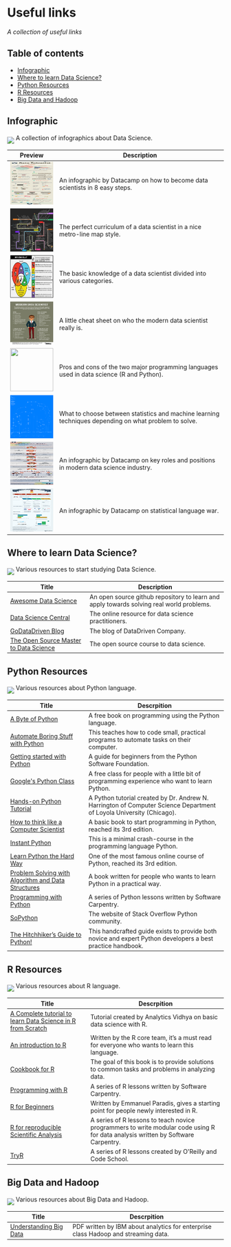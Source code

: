 # Useful links
*A collection of useful links*

## Table of contents

- [Infographic](#infographic)
- [Where to learn Data Science?](#where-to-learn-data-science)
- [Python Resources](#python-resources)
- [R Resources](#r-resources)
- [Big Data and Hadoop](#big-data-and-hadoop)

## Infographic

<img src="http://mappr.it/wp-content/uploads/2016/02/file-picture.png" width="50" align="middle" /> A collection of infographics about Data Science.

Preview | Description
:---: | ---
[<img src="https://raw.githubusercontent.com/MarioCatuogno/Mappr.it/master/infographics/info_how_become_datascientist.jpg" width="100" height="100" />](https://raw.githubusercontent.com/MarioCatuogno/Mappr.it/master/infographics/info_how_become_datascientist.jpg) | An infographic by Datacamp on how to become data scientists in 8 easy steps.
[<img src="https://raw.githubusercontent.com/MarioCatuogno/Mappr.it/master/infographics/info_road_to_datascientist.png" width="100" height="100" />](https://raw.githubusercontent.com/MarioCatuogno/Mappr.it/master/infographics/info_road_to_datascientist.png) | The perfect curriculum of a data scientist in a nice metro-line map style.
[<img src="https://raw.githubusercontent.com/MarioCatuogno/Mappr.it/master/infographics/info_datascience_skillset.jpg" width="100" height="100" />](https://raw.githubusercontent.com/MarioCatuogno/Mappr.it/master/infographics/info_datascience_skillset.jpg) | The basic knowledge of a data scientist divided into various categories.
[<img src="https://raw.githubusercontent.com/MarioCatuogno/Mappr.it/master/infographics/info_modern_datascientist.png" width="100" height="100" />](https://raw.githubusercontent.com/MarioCatuogno/Mappr.it/master/infographics/info_modern_datascientist.png) | A little cheat sheet on who the modern data scientist really is.
[<img src="https://raw.githubusercontent.com/MarioCatuogno/Mappr.it/master/infographics/info_r_vs_python.png" width="100" height="100" />](https://raw.githubusercontent.com/MarioCatuogno/Mappr.it/master/infographics/info_r_vs_python.png) | Pros and cons of the two major programming languages used in data science (R and Python).
[<img src="https://raw.githubusercontent.com/MarioCatuogno/Mappr.it/master/infographics/info_statistics_vs_ml.png" width="100" height="100" />](https://raw.githubusercontent.com/MarioCatuogno/Mappr.it/master/infographics/info_statistics_vs_ml.png) | What to choose between statistics and machine learning techniques depending on what problem to solve.
[<img src="https://raw.githubusercontent.com/MarioCatuogno/Mappr.it/master/infographics/info_datascience_industry.png" width="100" height="100" />](https://raw.githubusercontent.com/MarioCatuogno/Mappr.it/master/infographics/info_datascience_industry.png) | An infographic by Datacamp on key roles and positions in modern data science industry.
[<img src="https://raw.githubusercontent.com/MarioCatuogno/Mappr.it/master/infographics/info_statistical_language.png" width="100" height="100" />](https://raw.githubusercontent.com/MarioCatuogno/Mappr.it/master/infographics/info_statistical_language.png) | An infographic by Datacamp on statistical language war.

## Where to learn Data Science?

<img src="http://mappr.it/wp-content/uploads/2016/02/device-laptop.png" width="50" align="middle" /> Various resources to start studying Data Science.

Title | Description
--- | ---
[Awesome Data Science](https://github.com/okulbilisim/awesome-datascience) | An open source github repository to learn and apply towards solving real world problems.
[Data Science Central](http://www.datasciencecentral.com) | The online resource for data science practitioners.
[GoDataDriven Blog](http://blog.godatadriven.com/index.html) | The blog of DataDriven Company.
[The Open Source Master to Data Science](http://datasciencemasters.org) | The open source course to data science.

## Python Resources

<img src="http://mappr.it/wp-content/uploads/2016/02/logo_python.png" width="50" align="middle" /> Various resources about Python language.

Title | Descrpition
--- | ---
[A Byte of Python](http://python.swaroopch.com) | A free book on programming using the Python language.
[Automate Boring Stuff with Python](https://automatetheboringstuff.com) | This teaches how to code small, practical programs to automate tasks on their computer.
[Getting started with Python](https://www.python.org/about/gettingstarted/) | A guide for beginners from the Python Software Foundation.
[Google's Python Class](https://developers.google.com/edu/python/) | A free class for people with a little bit of programming experience who want to learn Python.
[Hands-on Python Tutorial](http://anh.cs.luc.edu/python/hands-on/3.1/handsonHtml/index.html) | A Python tutorial created by Dr. Andrew N. Harrington of Computer Science Department of Loyola University (Chicago).
[How to think like a Computer Scientist](http://openbookproject.net/thinkcs/python/english3e/index.html) | A basic book to start programming in Python, reached its 3rd edition.
[Instant Python](http://hetland.org/writing/instant-python.html) | This is a minimal crash-course in the programming language Python.
[Learn Python the Hard Way](http://learnpythonthehardway.org/book/index.html) | One of the most famous online course of Python, reached its 3rd edition.
[Problem Solving with Algorithm and Data Structures](http://interactivepython.org/runestone/static/pythonds/index.html) | A book written for people who wants to learn Python in a practical way.
[Programming with Python](http://swcarpentry.github.io/python-novice-inflammation/) | A series of Python lessons written by Software Carpentry.
[SoPython](http://sopython.com) | The website of Stack Overflow Python community.
[The Hitchhiker’s Guide to Python!](http://docs.python-guide.org/en/latest/) | This handcrafted guide exists to provide both novice and expert Python developers a best practice handbook.

## R Resources

<img src="http://mappr.it/wp-content/uploads/2016/02/logo_r.png" width="50" align="middle" /> Various resources about R language.

Title | Descrpition
--- | ---
[A Complete tutorial to learn Data Science in R from Scratch](http://www.analyticsvidhya.com/blog/2016/02/complete-tutorial-learn-data-science-scratch/) | Tutorial created by Analytics Vidhya on basic data science with R.
[An introduction to R](https://cran.r-project.org/doc/manuals/R-intro.pdf) | Written by the R core team, it’s a must read for everyone who wants to learn this language.
[Cookbook for R](http://www.cookbook-r.com) | The goal of this book is to provide solutions to common tasks and problems in analyzing data.
[Programming with R](http://swcarpentry.github.io/r-novice-inflammation/) | A series of R lessons written by Software Carpentry.
[R for Beginners](https://cran.r-project.org/doc/contrib/Paradis-rdebuts_en.pdf) | Written by Emmanuel Paradis, gives a starting point for people newly interested in R.
[R for reproducible Scientific Analysis](http://swcarpentry.github.io/r-novice-gapminder/) | A series of R lessons to teach novice programmers to write modular code using R for data analysis written by Software Carpentry.
[TryR](http://tryr.codeschool.com) | A series of R lessons created by O'Reilly and Code School.

## Big Data and Hadoop

<img src="http://mappr.it/wp-content/uploads/2016/02/logo_hadoop2.png" width="50" align="middle" /> Various resources about Big Data and Hadoop.

Title | Descrpition
--- | ---
[Understanding Big Data](https://www.ibm.com/developerworks/vn/library/contest/dw-freebooks/Tim_Hieu_Big_Data/Understanding_BigData.PDF) | PDF written by IBM about analytics for enterprise class Hadoop and streaming data.
